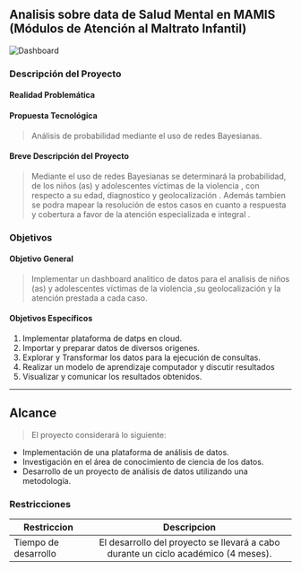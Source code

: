 ## Analisis sobre data de Salud Mental en MAMIS (Módulos de Atención al Maltrato Infantil)
![Dashboard](https://noticiasinsn.files.wordpress.com/2013/04/dsc_0269.jpg)
### Descripción del Proyecto
#### Realidad Problemática
> 
#### Propuesta Tecnológica
> Análisis de probabilidad mediante el uso de redes Bayesianas.
#### Breve Descripción del Proyecto
> Mediante el uso de redes Bayesianas se determinará la probabilidad, de los niños (as) y adolescentes víctimas de la violencia , con respecto a su edad, diagnostico y geolocalización . Además tambien se podra mapear la resolución de estos casos en cuanto a respuesta y cobertura a favor de la atención especializada e integral . 

### Objetivos
#### Objetivo General
> Implementar un dashboard analitico de datos para el analisis de niños (as) y adolescentes víctimas de la violencia ,su geolocalización y la atención prestada a cada caso.

#### Objetivos Específicos
1. Implementar plataforma de datps en cloud.
1. Importar y preparar datos de diversos origenes.
1. Explorar y Transformar los datos para la ejecución de consultas.
1. Realizar un modelo de aprendizaje computador y discutir resultados
1. Visualizar y comunicar los resultados obtenidos.

---
## Alcance
> El proyecto considerará lo siguiente:
* Implementación de una plataforma de análisis de datos.
* Investigación en el área de conocimiento de ciencia de los datos.
* Desarrollo de un proyecto de análisis de datos utilizando una metodología.
### Restricciones
| Restriccion   | Descripcion   |
| ------------- | :-----------:|
| Tiempo de desarrollo      | El desarrollo del proyecto se llevará a cabo durante un ciclo académico (4 meses). |
       
